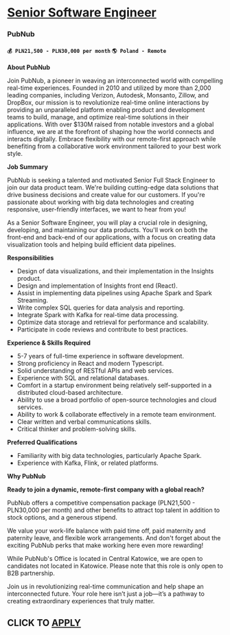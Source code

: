 # [Senior Software Engineer ](https://www.remotewlb.com/apply/senior-software-engineer-130832)  
### PubNub  
#### `💰 PLN21,500 - PLN30,000 per month` `🌎 Poland - Remote `  

**About PubNub**

Join PubNub, a pioneer in weaving an interconnected world with compelling real-time experiences. Founded in 2010 and utilized by more than 2,000 leading companies, including Verizon, Autodesk, Monsanto, Zillow, and DropBox, our mission is to revolutionize real-time online interactions by providing an unparalleled platform enabling product and development teams to build, manage, and optimize real-time solutions in their applications. With over $130M raised from notable investors and a global influence, we are at the forefront of shaping how the world connects and interacts digitally. Embrace flexibility with our remote-first approach while benefiting from a collaborative work environment tailored to your best work style.

**Job Summary**

PubNub is seeking a talented and motivated Senior Full Stack Engineer to join our data product team. We're building cutting-edge data solutions that drive business decisions and create value for our customers. If you're passionate about working with big data technologies and creating responsive, user-friendly interfaces, we want to hear from you!

As a Senior Software Engineer, you will play a crucial role in designing, developing, and maintaining our data products. You'll work on both the front-end and back-end of our applications, with a focus on creating data visualization tools and helping build efficient data pipelines.

**Responsibilities**

  * Design of data visualizations, and their implementation in the Insights product.
  * Design and implementation of Insights front end (React).
  * Assist in implementing data pipelines using Apache Spark and Spark Streaming.
  * Write complex SQL queries for data analysis and reporting.
  * Integrate Spark with Kafka for real-time data processing.
  * Optimize data storage and retrieval for performance and scalability.
  * Participate in code reviews and contribute to best practices.

**Experience & Skills Required**

  * 5-7 years of full-time experience in software development.
  * Strong proficiency in React and modern Typescript.
  * Solid understanding of RESTful APIs and web services.
  * Experience with SQL and relational databases.
  * Comfort in a startup environment being relatively self-supported in a distributed cloud-based architecture.
  * Ability to use a broad portfolio of open-source technologies and cloud services.
  * Ability to work & collaborate effectively in a remote team environment.
  * Clear written and verbal communications skills.
  * Critical thinker and problem-solving skills.

**Preferred Qualifications**

  * Familiarity with big data technologies, particularly Apache Spark.
  * Experience with Kafka, Flink, or related platforms.

**Why PubNub**

**Ready to join a dynamic, remote-first company with a global reach?**

PubNub offers a competitive compensation package (PLN21,500 - PLN30,000 per month) and other benefits to attract top talent in addition to stock options, and a generous stipend.

We value your work-life balance with paid time off, paid maternity and paternity leave, and flexible work arrangements. And don't forget about the exciting PubNub perks that make working here even more rewarding!

While PubNub's Office is located in Central Katowice, we are open to candidates not located in Katowice. Please note that this role is only open to B2B partnership.

Join us in revolutionizing real-time communication and help shape an interconnected future. Your role here isn’t just a job—it’s a pathway to creating extraordinary experiences that truly matter.

  
## CLICK TO [APPLY](https://www.remotewlb.com/apply/senior-software-engineer-130832)


